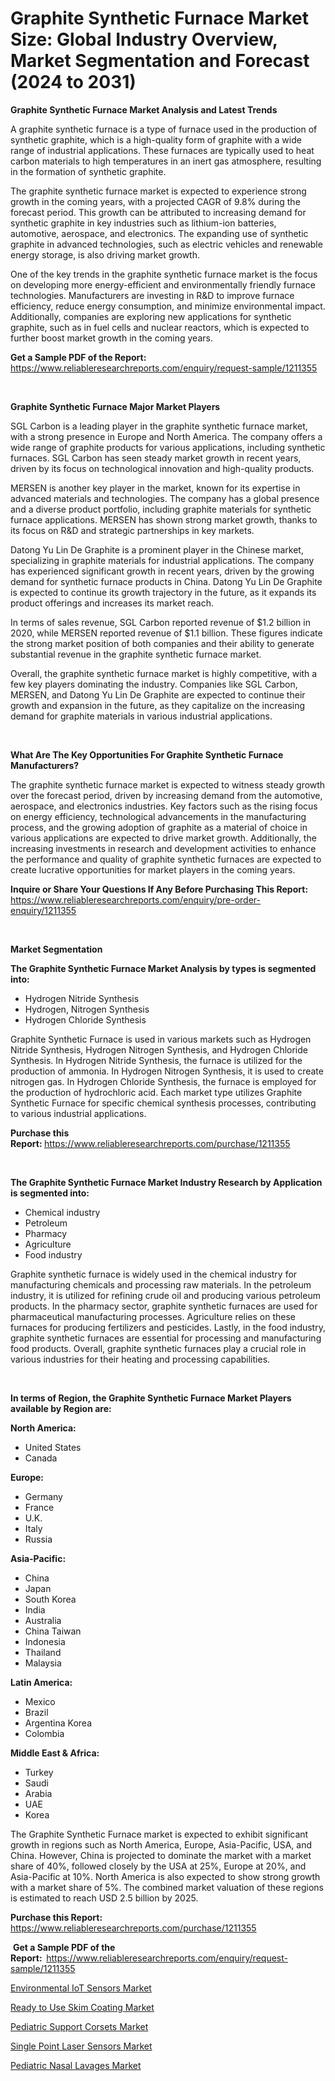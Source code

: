 <p><h1>Graphite Synthetic Furnace Market Size: Global Industry Overview, Market Segmentation and Forecast (2024 to 2031)</h1></p><p><strong>Graphite Synthetic Furnace Market Analysis and Latest Trends</strong></p>
<p><p>A graphite synthetic furnace is a type of furnace used in the production of synthetic graphite, which is a high-quality form of graphite with a wide range of industrial applications. These furnaces are typically used to heat carbon materials to high temperatures in an inert gas atmosphere, resulting in the formation of synthetic graphite.</p><p>The graphite synthetic furnace market is expected to experience strong growth in the coming years, with a projected CAGR of 9.8% during the forecast period. This growth can be attributed to increasing demand for synthetic graphite in key industries such as lithium-ion batteries, automotive, aerospace, and electronics. The expanding use of synthetic graphite in advanced technologies, such as electric vehicles and renewable energy storage, is also driving market growth.</p><p>One of the key trends in the graphite synthetic furnace market is the focus on developing more energy-efficient and environmentally friendly furnace technologies. Manufacturers are investing in R&D to improve furnace efficiency, reduce energy consumption, and minimize environmental impact. Additionally, companies are exploring new applications for synthetic graphite, such as in fuel cells and nuclear reactors, which is expected to further boost market growth in the coming years.</p></p>
<p><strong>Get a Sample PDF of the Report:&nbsp;</strong> <a href="https://www.reliableresearchreports.com/enquiry/request-sample/1211355">https://www.reliableresearchreports.com/enquiry/request-sample/1211355</a></p>
<p>&nbsp;</p>
<p><strong>Graphite Synthetic Furnace Major Market Players</strong></p>
<p><p>SGL Carbon is a leading player in the graphite synthetic furnace market, with a strong presence in Europe and North America. The company offers a wide range of graphite products for various applications, including synthetic furnaces. SGL Carbon has seen steady market growth in recent years, driven by its focus on technological innovation and high-quality products.</p><p>MERSEN is another key player in the market, known for its expertise in advanced materials and technologies. The company has a global presence and a diverse product portfolio, including graphite materials for synthetic furnace applications. MERSEN has shown strong market growth, thanks to its focus on R&D and strategic partnerships in key markets.</p><p>Datong Yu Lin De Graphite is a prominent player in the Chinese market, specializing in graphite materials for industrial applications. The company has experienced significant growth in recent years, driven by the growing demand for synthetic furnace products in China. Datong Yu Lin De Graphite is expected to continue its growth trajectory in the future, as it expands its product offerings and increases its market reach.</p><p>In terms of sales revenue, SGL Carbon reported revenue of $1.2 billion in 2020, while MERSEN reported revenue of $1.1 billion. These figures indicate the strong market position of both companies and their ability to generate substantial revenue in the graphite synthetic furnace market.</p><p>Overall, the graphite synthetic furnace market is highly competitive, with a few key players dominating the industry. Companies like SGL Carbon, MERSEN, and Datong Yu Lin De Graphite are expected to continue their growth and expansion in the future, as they capitalize on the increasing demand for graphite materials in various industrial applications.</p></p>
<p>&nbsp;</p>
<p><strong>What Are The Key Opportunities For Graphite Synthetic Furnace Manufacturers?</strong></p>
<p><p>The graphite synthetic furnace market is expected to witness steady growth over the forecast period, driven by increasing demand from the automotive, aerospace, and electronics industries. Key factors such as the rising focus on energy efficiency, technological advancements in the manufacturing process, and the growing adoption of graphite as a material of choice in various applications are expected to drive market growth. Additionally, the increasing investments in research and development activities to enhance the performance and quality of graphite synthetic furnaces are expected to create lucrative opportunities for market players in the coming years.</p></p>
<p><strong>Inquire or Share Your Questions If Any Before Purchasing This Report:</strong> <a href="https://www.reliableresearchreports.com/enquiry/pre-order-enquiry/1211355">https://www.reliableresearchreports.com/enquiry/pre-order-enquiry/1211355</a></p>
<p>&nbsp;</p>
<p><strong>Market Segmentation</strong></p>
<p><strong>The Graphite Synthetic Furnace Market Analysis by types is segmented into:</strong></p>
<p><ul><li>Hydrogen Nitride Synthesis</li><li>Hydrogen, Nitrogen Synthesis</li><li>Hydrogen Chloride Synthesis</li></ul></p>
<p><p>Graphite Synthetic Furnace is used in various markets such as Hydrogen Nitride Synthesis, Hydrogen Nitrogen Synthesis, and Hydrogen Chloride Synthesis. In Hydrogen Nitride Synthesis, the furnace is utilized for the production of ammonia. In Hydrogen Nitrogen Synthesis, it is used to create nitrogen gas. In Hydrogen Chloride Synthesis, the furnace is employed for the production of hydrochloric acid. Each market type utilizes Graphite Synthetic Furnace for specific chemical synthesis processes, contributing to various industrial applications.</p></p>
<p><strong>Purchase this Report:&nbsp;</strong><a href="https://www.reliableresearchreports.com/purchase/1211355">https://www.reliableresearchreports.com/purchase/1211355</a></p>
<p>&nbsp;</p>
<p><strong>The Graphite Synthetic Furnace Market Industry Research by Application is segmented into:</strong></p>
<p><ul><li>Chemical industry</li><li>Petroleum</li><li>Pharmacy</li><li>Agriculture</li><li>Food industry</li></ul></p>
<p><p>Graphite synthetic furnace is widely used in the chemical industry for manufacturing chemicals and processing raw materials. In the petroleum industry, it is utilized for refining crude oil and producing various petroleum products. In the pharmacy sector, graphite synthetic furnaces are used for pharmaceutical manufacturing processes. Agriculture relies on these furnaces for producing fertilizers and pesticides. Lastly, in the food industry, graphite synthetic furnaces are essential for processing and manufacturing food products. Overall, graphite synthetic furnaces play a crucial role in various industries for their heating and processing capabilities.</p></p>
<p>&nbsp;</p>
<p><strong>In terms of Region, the Graphite Synthetic Furnace Market Players available by Region are:</strong></p>
<p>
    <p> <strong> North America: </strong>
        <ul>
            <li>United States</li>
            <li>Canada</li>
        </ul>
        </p> 
    <p> <strong> Europe: </strong>
        <ul>
            <li>Germany</li>
            <li>France</li>
            <li>U.K.</li>
            <li>Italy</li>
            <li>Russia</li>
        </ul>
        </p> 
    <p> <strong> Asia-Pacific: </strong>
        <ul>
            <li>China</li>
            <li>Japan</li>
            <li>South Korea</li>
            <li>India</li>
            <li>Australia</li>
            <li>China Taiwan</li>
            <li>Indonesia</li>
            <li>Thailand</li>
            <li>Malaysia</li>
        </ul>
        </p> 
    <p> <strong> Latin America: </strong>
        <ul>
            <li>Mexico</li>
            <li>Brazil</li>
            <li>Argentina Korea</li>
            <li>Colombia</li>
        </ul>
        </p> 
    <p> <strong> Middle East & Africa: </strong>
        <ul>
            <li>Turkey</li>
            <li>Saudi</li>
            <li>Arabia</li>
            <li>UAE</li>
            <li>Korea</li>
        </ul>
    </p>
    </p>
<p><p>The Graphite Synthetic Furnace market is expected to exhibit significant growth in regions such as North America, Europe, Asia-Pacific, USA, and China. However, China is projected to dominate the market with a market share of 40%, followed closely by the USA at 25%, Europe at 20%, and Asia-Pacific at 10%. North America is also expected to show strong growth with a market share of 5%. The combined market valuation of these regions is estimated to reach USD 2.5 billion by 2025.</p></p>
<p><strong>Purchase this Report: </strong><a href="https://www.reliableresearchreports.com/purchase/1211355">https://www.reliableresearchreports.com/purchase/1211355</a></p>
<p>&nbsp;<strong>Get a Sample PDF of the Report:&nbsp;&nbsp;</strong><a href="https://www.reliableresearchreports.com/enquiry/request-sample/1211355">https://www.reliableresearchreports.com/enquiry/request-sample/1211355</a></p>
<p><strong></strong></p>
<p><p><a href="https://medium.com/@besaosmani1903/environmental-iot-sensors-market-size-reveals-the-best-marketing-channels-in-global-industry-c73631dee047">Environmental IoT Sensors Market</a></p><p><a href="https://medium.com/@judyhunter52/ready-to-use-skim-coating-market-furnishes-information-on-market-share-market-trends-and-market-0da0f771418a">Ready to Use Skim Coating Market</a></p><p><a href="https://medium.com/@alesiabrahimi58/pediatric-support-corsets-market-size-cagr-trends-2024-2030-493212e86095">Pediatric Support Corsets Market</a></p><p><a href="https://medium.com/@besaosmani1903/single-point-laser-sensors-market-analysis-and-sze-forecasted-for-period-from-2024-to-2031-0427c3fc6e90">Single Point Laser Sensors Market</a></p><p><a href="https://medium.com/@alesiabrahimi58/pediatric-nasal-lavages-market-furnishes-information-on-market-share-market-trends-and-market-b55e8074cfad">Pediatric Nasal Lavages Market</a></p></p>